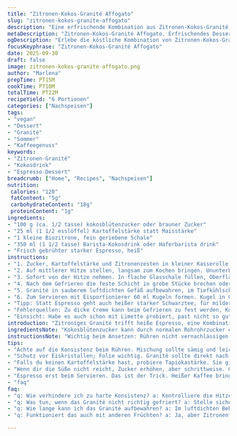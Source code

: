 ```yaml
---
title: "Zitronen-Kokos-Granité Affogato"
slug: "zitronen-kokos-granite-affogato"
description: "Eine erfrischende Kombination aus Zitronen-Kokos-Granité, verfeinert mit einem Schuss heißem Espresso. Wenig Zucker, vegane Milchalternative und eine säuerlich-süße Textur bieten Kontrast zum intensiven Kaffee. Granité selbst ist eine geschickte Eisvariante, die eher zerkleinert als komplett gefroren serviert wird. Ideal für warme Tage oder als leichtes Dessert ohne Milch, Eier oder Nüsse. Der Zitronenzest und die Stärke geben Halt und Frische, keine schmierige Masse, sondern knackiges Eis mit samtigem Schmelz. Espresso-Note mild und direkt – überraschend einfacher Hingucker, der fast wie Dessert funktioniert."
metaDescription: "Zitronen-Kokos-Granité Affogato. Erfrischendes Dessert mit Espresso; perfekt für Sommertage oder als vegane Nachspeise. Einfach zuzubereiten."
ogDescription: "Erlebe die köstliche Kombination von Zitronen-Kokos-Granité und heißem Espresso. Ein sommerliches veganes Dessert, das begeistert."
focusKeyphrase: "Zitronen-Kokos-Granité Affogato"
date: 2025-09-30
draft: false
image: zitronen-kokos-granite-affogato.png
author: "Marlena"
prepTime: PT15M
cookTime: PT10M
totalTime: PT22M
recipeYield: "6 Portionen"
categories: ["Nachspeisen"]
tags:
- "vegan"
- "Dessert"
- "Granité"
- "Sommer"
- "Kaffeegenuss"
keywords:
- "Zitronen-Granité"
- "Kokosdrink"
- "Espresso-Dessert"
breadcrumb: ["Home", "Recipes", "Nachspeisen"]
nutrition: 
 calories: "120"
 fatContent: "5g"
 carbohydrateContent: "18g"
 proteinContent: "1g"
ingredients:
- "100 g (ca. 1/2 tasse) kokosblütenzucker oder brauner Zucker"
- "25 ml (1 1/2 esslöffel) Kartoffelstärke statt Maisstärke"
- "1 kleine Biozitrone, fein geriebene Schale"
- "350 ml (1 1/2 tasse) Barista-Kokosdrink oder Haferbarista drink"
- "Frisch gebrühter starker Espresso, heiß"
instructions:
- "1. Zucker, Kartoffelstärke und Zitronenzesten in kleiner Kasserolle außerhalb des Feuers gut mit Schneebesen vermischen, bis keine Klümpchen sichtbar. Flüssige Baristamilch langsam einrühren, Mischung bleibt noch relativ dünn."
- "2. Auf mittlerer Hitze stellen, langsam zum Kochen bringen. Ununterbrochen rühren, vor allem am Boden und am Rand, um Anbrennen zu vermeiden. Mischung wird nach etwa 7-8 Minuten sämig und leicht durchsichtig. Nicht zu dick, sollte sich leicht vom Löffel lösen, aber noch fließfähig sein."
- "3. Sofort von der Hitze nehmen. In flache Glasschale füllen, Oberfläche glattstreichen, damit gleichmäßiges Gefrieren ohne Kristalle entsteht. Mit Frischhaltefolie abdecken, damit keine Eiskristalle entstehen. Im Gefrierschrank mindestens 7 Stunden oder über Nacht, besser nicht länger, sonst droht zu starkes Durchfrieren."
- "4. Nach dem Gefrieren die feste Schicht in grobe Stücke brechen oder schneiden – keine kleinen Krümel, sondern handlich. In Blitzhacker geben und kurz pulsieren, bis feines, breiiges Eis entsteht. Nicht zu lange, sonst schmilzt es."
- "5. Granité in sauberem luftdichten Gefäß aufbewahren, im Tiefkühlschrank während bis zu einer Woche haltbar. Vor Portionierung kurz antauen lassen, so bleibt die typische Krümeligkeit."
- "6. Zum Servieren mit Eisportionierer 60 ml Kugeln formen. Kugel in Glas oder Espressotasse geben, frisch gezapften Espresso direkt oben drüber gießen. Sofort servieren, damit der Espresso die kalte Saftigkeit nicht ganz verliert, aber auch nicht zu sehr auskühlt."
- "Tipp: Statt Espresso geht auch heißer starker Schwarztee, für mildere Variante. Falls keine Kartoffelstärke greifbar, Tapiokastärke funktioniert ähnlich, aber Konsistenz etwas anders. Zucker kann auch reduziert werden, Zitronenschale muss frisch und aromatisch sein – trocken schmeckt fad."
- "Fehlerquellen: Zu dicke Creme kann beim Gefrieren zu fest werden, Kontrollblick beim Kochen unbedingt. Anschließend nicht zu zerkleinern, sonst verliert Granité sein grobes Schneegefühl. Milchalternative nicht zu fettig wählen, sonst schleimt’s."
- "Einsicht: Habe es auch schon mit Limette probiert, past nicht so gut. Zitronenfrische mit Kokos harmoniert besser. Früher hatte ich den Granité zu lange gefrieren lassen, dann war’s eher Eisblock. Kleine Portionen und schnelles Verarbeiten macht den Unterschied."
introduction: "Zitroniges Granité trifft heiße Espresso, eine Kombination die ich erst mit viel Experimentieren gefunden habe. Anfangs zu dick, dann zu wässrig, jetzt optimal: weich, körnig, aromatisch. Kokosdrink macht cremige Vollmundigkeit ohne Milchprodukte, kann man aber auch mit Mandelbarista ersetzen, falls man Nüsse nicht meidet, dann leichter nussig. Die Stärke sorgt dafür, dass der Zitronensirup nicht in einen Eisklumpen verwandelt wird, sondern locker zerbricht beim Schneiden und Pürieren. Geduld ist wichtig, es braucht lange Gefrierzeit, sonst kommt die Struktur nicht zustande. Kalt, säuerlich, und dann die heiße Espressoexplosion... das überrascht selbst Gäste immer wieder."
ingredientsNote: "Kokosblütenzucker kann durch normalen Rohrohrzucker ersetzt werden, gibt dann weniger Karamellnoten. Kartoffelstärke wählt man, weil sie geschmacksneutraler ist als Maisstärke. Tapioka funktioniert im Notfall, aber Konsistenz verschiebt sich etwas. Zitronenzeste ist das Aromazentrum, unbedingt Bio verwenden; konventionell riecht schnell chemisch. Barista-Kokosdrink wegen seiner Cremigkeit, Hafermilch barista-Edition ist passende Alternative. Espresso muss sehr stark, frisch gebrüht sein. Kalter Espresso passt nicht – schmeckt dann lasch und verwässert. Espresso ist der letzte Schliff, der kühle Zitronen-Kokos-Hauch mit heißer Bohne verbindet."
instructionsNote: "Wichtig beim Ansetzen: Rühren nicht vernachlässigen und Hitze behutsam steigern. Sobald die Mischung beginnt einzudicken, Augen auf – nicht zu dick werden lassen, sonst wird’s zu hart zum Pürieren und schmeckt mehlig. Nach der Abkühlung gleich einfrieren, langsam und gleichmäßig – Folie dient als Schutz gegen Gefrierbrand. Granité regelmäßig in Stücke zerkleinern, damit das spätere Pürieren gleichmäßig fein wird. Maschine hat Zeitersparnis, manuelle Krümelarbeit ist anstrengend. Alles schnell und direkt serviert, sonst verliert das Dessert seinen Charme. Espresso wirklich erst beim Servieren übergießen, sonst schmilzt der Granité zu schnell."
tips:
- "Achte auf die Konsistenz beim Rühren. Mischung sollte sämig und leicht klebrig sein. Zu dick? Lieber etwas mehr Barista-Kokosdrink für die richtige Textur. Beim Gefrieren darauf achten, dass die Schicht nicht zu dick ist. Optimize Zeit – regelmäßig kontrollieren."
- "Schutz vor Eiskristallen; Folie wichtig. Granité sollte direkt nach der Zubereitung eingefroren werden. Regelmäßiges Zerkleinern fördert die gleichmäßige Konsistenz. Wenn die Gefrierzeit zu lange ist, wird's zu hart und kein Genuss. Also Geduld aufbringen."
- "Falls du keinen Kartoffelstärke hast, probiere Tapiokastärke. Sie gibt eine ähnliche Textur, aber achte auf die Unterschiede. Zitronenschale fresher Geschmack. Auch wenn du eine andere Milchalternative verwendest, achte darauf, dass sie nicht zu fettreich ist."
- "Wenn dir die Süße nicht reicht, Zucker erhöhen, aber schrittweise. Granité vor dem Servieren leicht antauen. Zu kaltes Dessert? Dann verliert die Struktur und wird matschig. Gehe einen Schritt zurück, bevor du servierst."
- "Espresso erst beim Servieren. Das ist der Trick. Heißer Kaffee bringt die Aromen zusammen. Wähle die Kaffeestärke sorgfältig. Alternativen sind auch möglich: starker Schwarztee für mildere Note. Aber an Espresso sollte man festhalten."
- "faq"
faq:
- "q: Wie verhindere ich zu harte Konsistenz? a: Kontrolliere die Hitze beim Kochen. Wenn die Mischung zu fest wird, wird das Dessert eiskalt spröde. Zu kleine Portionen beim Zerkleinern helfen, die Struktur zu bewahren."
- "q: Was tun, wenn das Granité nicht richtig gefriert? a: Stelle sicher, dass die Schicht nicht zu dick ist. Raum für Zirkulation; zu feste Klumpen? Regelmäßig umschichten. Ein schneller, aber sanfter Umgang ist ausschlaggebend."
- "q: Wie lange kann ich das Granité aufbewahren? a: Im luftdichten Behälter bis zu einer Woche. Vor dem Servieren antauen lassen. Mehrere Stunden sind optimal, aber nicht zu lang, sonst schmilzt die Konsistenz."
- "q: Funktioniert das auch mit anderen Früchten? a: Ja, aber Zitronenfrische ist einzigartig. Limetten? Nicht optimal. Achte auf die Frische der Zesten. Experimentieren ist erlaubt, aber die Balance ist entscheidend."

---
```

